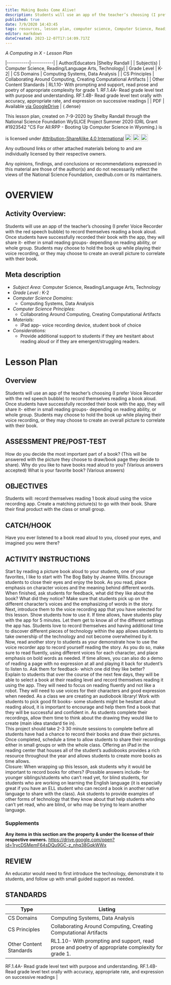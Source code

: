 ```yaml
---
title: Making Books Come Alive!
description: Students will use an app of the teacher’s choosing (I prefer Voice Recorder with the red speech bubble) to record themselves reading a book aloud.  Once students have successfully recorded their book with the app, they will share it- either in small reading groups- depending on reading ability, or whole group.  Students may choose to hold the book up while playing their voice recording, or they may choose to create an overall picture to correlate with their book.
published: true
date: 7/9/2020 14:43:45
tags: resources, lesson plan, computer science, Computer Science, Reading/Language Arts, Technology 
editor: markdown
dateCreated: 2023-12-07T17:14:09.717Z
---
```

*A Computing in X - Lesson Plan*

|-----------|-----------|
| Author/Educators |Shelby Randall |
| Subject(s) | Computer Science, Reading/Language Arts, Technology|
| Grade Level | K-2|
| CS Domains | Computing Systems, Data Analysis |
| CS Principles | Collaborating Around Computing, Creating Computational Artifacts |
| Other Content Standards | RL1.10- With prompting and support, read prose and poetry of appropriate complexity for grade 1.
RF.1.4A- Read grade level text with purpose and understanding.
RF.1.4B- Read grade level text orally with accuracy, appropriate rate, and expression on successive readings | 
| PDF | Available [via GoogleDrive](https://drive.google.com/open?id=1fT-_UZYsBT497qjNkjOzAUmyeo7goPyG) |
{.dense}






This lesson plan, created on 7-9-2020 by Shelby Randall through the National Science Foundation WySLICE Project Summer 2020 (DRL Grant #1923542 "CS For All:RPP - Booting Up Computer Science in Wyoming.) is  <p xmlns:cc="http://creativecommons.org/ns#" >  is licensed under <a href="http://creativecommons.org/licenses/by-sa/4.0/?ref=chooser-v1" target="_blank" rel="license noopener noreferrer" style="display:inline-block;">Attribution-ShareAlike 4.0 International<img style="height:22px!important;margin-left:3px;vertical-align:text-bottom;" src="https://mirrors.creativecommons.org/presskit/icons/cc.svg?ref=chooser-v1"><img style="height:22px!important;margin-left:3px;vertical-align:text-bottom;" src="https://mirrors.creativecommons.org/presskit/icons/by.svg?ref=chooser-v1"><img style="height:22px!important;margin-left:3px;vertical-align:text-bottom;" src="https://mirrors.creativecommons.org/presskit/icons/sa.svg?ref=chooser-v1"></a></p>


Any outbound links or other attached materials belong to and are individually licensed by their respective owners. 


Any opinions, findings, and conclusions or recommendations expressed in this material are those of the author(s) and do not necessarily reflect the views of the National Science Foundation, cxedhub.com or its maintainers.


# OVERVIEW
## Activity Overview:  
Students will use an app of the teacher’s choosing (I prefer Voice Recorder with the red speech bubble) to record themselves reading a book aloud.  Once students have successfully recorded their book with the app, they will share it- either in small reading groups- depending on reading ability, or whole group.  Students may choose to hold the book up while playing their voice recording, or they may choose to create an overall picture to correlate with their book.
## Meta description
+ *Subject Area:* Computer Science, Reading/Language Arts, Technology 
+ *Grade Level :* K-2 
+ *Computer Science Domains:*
   + Computing Systems, Data Analysis
+ *Computer Science Principles:*
   + Collaborating Around Computing, Creating Computational Artifacts
+ *Materials:* 
   + iPad app- voice recording device, student book of choice
+ *Considerations:*
   + Provide additional support to students if they are hesitant about reading aloud or if they are emergent/struggling readers.


# Lesson Plan
## Overview
Students will use an app of the teacher’s choosing (I prefer Voice Recorder with the red speech bubble) to record themselves reading a book aloud.  Once students have successfully recorded their book with the app, they will share it- either in small reading groups- depending on reading ability, or whole group.  Students may choose to hold the book up while playing their voice recording, or they may choose to create an overall picture to correlate with their book.
## ASSESSMENT PRE/POST-TEST
How do you decide the most important part of a book? (This will be answered with the picture they choose to draw/book page they decide to share). 
Why do you like to have books read aloud to you? (Various answers accepted)
What is your favorite book? (Various answers)
## OBJECTIVES
Students will: record themselves reading 1 book aloud using the voice recording app. Create a matching picture(s) to go with their book.  Share their final product with the class or small group.


## CATCH/HOOK
Have you ever listened to a book read aloud to you, closed your eyes, and imagined you were there?


## ACTIVITY INSTRUCTIONS
Start by reading a picture book aloud to your students, one of your favorites, I like to start with The Bog Baby by Jeanne Willis.  Encourage students to close their eyes and enjoy the book.  As you read, place emphasis on character voices and the meaning behind different words.  
When finished, ask students for feedback, what did they like about the book? What did they notice?  Make sure that students pick up on the different character’s voices and the emphasizing of words in the story.  
Next, introduce them to the voice recording app that you have selected for this lesson.  Show students how to use it.  If time allows, have students play with the app for 5 minutes.  Let them get to know all of the different settings the app has.  Students love to record themselves and having additional time to discover different pieces of technology within the app allows students to take ownership of the technology and not become overwhelmed by it.  
Now, read another story to students as your demonstrate how to use the voice recorder app to record yourself reading the story.  As you do so, make sure to read fluently, using different voices for each character, and place emphasis on bold words as needed.  If time allows, you can also do a demo of reading a page with no expression at all and playing it back for student’s to listen to. Ask them for feedback- which one did they like better?  
Explain to students that over the course of the next few days, they will be able to select a book at their reading level and record themselves reading it using the app.  They will need to focus on reading fluently and not like a robot.  They will need to use voices for their characters and good expression when needed.  As a class we are creating an audiobook library! 
Work with students to pick good fit books- some students might be hesitant about reading aloud, it is important to encourage and help them find a book that they will be successful and confident in. 
As students complete their recordings, allow them time to think about the drawing they would like to create (main idea standard tie in).  
This project should take 2-3 30 minute sessions to complete before all students have had a chance to record their books and draw their pictures.  Once completed, schedule a time to allow students to share their recordings either in small groups or with the whole class.  Offering an iPad in the reading center that houses all of the student’s audiobooks provides a rich resource throughout the year and allows students to create more books as time allows.  
Closure:
When wrapping up this lesson, ask students why it would be important to record books for others? (Possible answers include- for younger siblings/students who can’t read yet, for blind students, for students who are working on learning the English language (it is especially great if you have an ELL student who can record a book in another native language to share with the class).  Ask students to provide examples of other forms of technology that they know about that help students who can’t yet read, who are blind, or who may be trying to learn another language.


### Supplements
**Any items in this section are the property & under the license of their respective owners.**
https://drive.google.com/open?id=1rycDSMemF64sDQu9GC-z_nhq38GqkWWx




## REVIEW
An educator would need to first introduce the technology, demonstrate it to students,  and follow up with small guided support as needed.
## STANDARDS        
| Type | Listing | 
|-----------|-----------|
| CS Domains  | Computing Systems, Data Analysis|
| CS Principles   | Collaborating Around Computing, Creating Computational Artifacts|
| Other Content Standards | RL1.10- With prompting and support, read prose and poetry of appropriate complexity for grade 1.
RF.1.4A- Read grade level text with purpose and understanding.
RF.1.4B- Read grade level text orally with accuracy, appropriate rate, and expression on successive readings  |